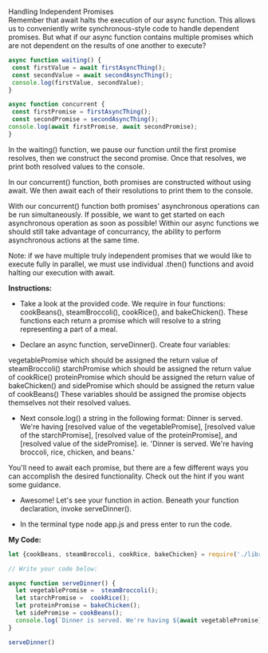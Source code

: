 Handling Independent Promises<br>
Remember that await halts the execution of our async function. This allows us to conveniently write synchronous-style code to handle dependent promises. But what if our async function contains multiple promises which are not dependent on the results of one another to execute?
```javascript
async function waiting() {
 const firstValue = await firstAsyncThing();
 const secondValue = await secondAsyncThing();
 console.log(firstValue, secondValue);
}

async function concurrent {
 const firstPromise = firstAsyncThing();
 const secondPromise = secondAsyncThing();
console.log(await firstPromise, await secondPromise);
}
```
In the waiting() function, we pause our function until the first promise resolves, then we construct the second promise. Once that resolves, we print both resolved values to the console.

In our concurrent() function, both promises are constructed without using await. We then await each of their resolutions to print them to the console.

With our concurrent() function both promises' asynchronous operations can be run simultaneously. If possible, we want to get started on each asynchronous operation as soon as possible! Within our async functions we should still take advantage of concurrancy, the ability to perform asynchronous actions at the same time.

Note: if we have multiple truly independent promises that we would like to execute fully in parallel, we must use individual .then() functions and avoid halting our execution with await.

**Instructions:**
* Take a look at the provided code. We require in four functions: cookBeans(), steamBroccoli(), cookRice(), and bakeChicken(). These functions each return a promise which will resolve to a string representing a part of a meal.

* Declare an async function, serveDinner(). Create four variables:

vegetablePromise which should be assigned the return value of steamBroccoli()
starchPromise which should be assigned the return value of cookRice()
proteinPromise which should be assigned the return value of bakeChicken()
and sidePromise which should be assigned the return value of cookBeans()
These variables should be assigned the promise objects themselves not their resolved values.

* Next console.log() a string in the following format: Dinner is served. We're having [resolved value of the vegetablePromise], [resolved value of the starchPromise], [resolved value of the proteinPromise], and [resolved value of the sidePromise]. ie. 'Dinner is served. We're having broccoli, rice, chicken, and beans.'

You'll need to await each promise, but there are a few different ways you can accomplish the desired functionality. Check out the hint if you want some guidance.

* Awesome! Let's see your function in action. Beneath your function declaration, invoke serveDinner().

* In the terminal type node app.js and press enter to run the code.

**My Code:**
```javascript
let {cookBeans, steamBroccoli, cookRice, bakeChicken} = require('./library.js')

// Write your code below:

async function serveDinner() {
  let vegetablePromise =  steamBroccoli();
  let starchPromise =  cookRice();
  let proteinPromise = bakeChicken();
  let sidePromise = cookBeans();
  console.log(`Dinner is served. We're having ${await vegetablePromise}, ${await starchPromise}, ${await proteinPromise}, and ${await sidePromise}.`)
}

serveDinner()
```
